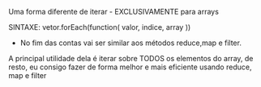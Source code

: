 Uma forma diferente de iterar - EXCLUSIVAMENTE para arrays

SINTAXE:
vetor.forEach(function( valor, indice, array ))

- No fim das contas vai ser similar aos métodos reduce,map e filter.

A principal utilidade dela é iterar sobre TODOS os elementos do array, de resto, eu consigo fazer de forma melhor e mais eficiente usando reduce, map e filter